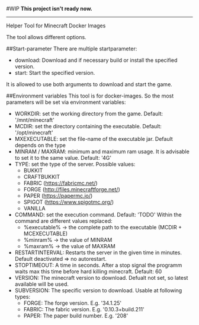 #WIP
**This project isn't ready now.**

-----
Helper Tool for Minecraft Docker Images 

The tool allows different options.

##Start-parameter
There are multiple startparameter:
- download: Download and if necessary build or install the specified version.
- start: Start the specified version.

It is allowed to use both arguments to download and start the game.

##Environment variables
This tool is for docker-images. So the most parameters will be set via environment variables:
- WORKDIR: set the working directory from the game. Default: '/mnt/minecraft'
- MCDIR: set the directory containing the executable. Default: '/opt/minecraft'
- MXEXECUTABLE: set the file-name of the executable jar. Default depends on the type
- MINRAM / MAXRAM: minimum and maximum ram usage. It is advisable to set it to the same value. Default: '4G'
- TYPE: set the type of the server. Possible values:
  - BUKKIT
  - CRAFTBUKKIT
  - FABRIC (https://fabricmc.net/)
  - FORGE (http://files.minecraftforge.net/)
  - PAPER (https://papermc.io/)
  - SPIGOT (https://www.spigotmc.org/)
  - VANILLA 
- COMMAND: set the execution command. Default: 'TODO' Within the command are different values replaced:
  - %executable% -> the complete path to the executable (MCDIR + MCEXECUTABLE)
  - %minram% -> the value of MINRAM
  - %maxram% -> the value of MAXRAM
- RESTARTINTERVAL: Restarts the server in the given time in minutes. Default deactivated => no autorestart.
- STOPTIMEOUT: A time in seconds. After a stop signal the programm waits max this time before hard killing minecraft. Default: 60
- VERSION: The minecraft version to download. Defualt not set, so latest available will be used.
- SUBVERSION: The specific version to download. Usable at following types:
  - FORGE: The forge version. E.g. '34.1.25'
  - FABRIC: The fabric version. E.g. '0.10.3+build.211'
  - PAPER: The paper build number. E.g. '208'